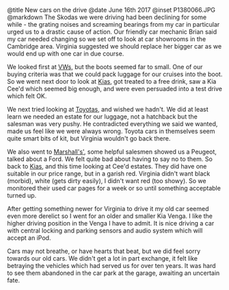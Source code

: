 @title		New cars on the drive
@date		June 16th 2017
@inset		P1380066.JPG
@markdown
The Skodas we were driving had been declining for some while - the grating
noises and screaming bearings from my car in particular urged us to a drastic
cause of action. Our friendly car mechanic Brian said my car needed changing
so we set off to look at car showrooms in the Cambridge area. Virginia
suggested we should replace her bigger car as we would end up with one car in due
course.

We looked first at [VWs](https://vindisgroup.com/dealers/cambridge-volkswagen),
but the boots seemed far to small. One of our
buying criteria was that we could pack luggage for our cruises into the boot.
So we went next door to look at [Kias](https://www.emgmotorgroup.com/locations/cambridge),
got treated to a free drink, saw
a Kia Cee'd which seemed big enough, and were even persuaded into a test
drive which felt OK.

We next tried looking at [Toyotas](https://steveneagellcambridge.toyota.co.uk),
and wished we hadn't. We did at least learn
we needed an estate for our luggage, not a hatchback but the salesman was
very pushy. He contradicted everything we said we wanted, made us feel like
we were always wrong. Toyota cars in themselves seem quite smart bits of
kit, but Virginia wouldn't go back there.

We also went to [Marshall's'](https://www.marshall.co.uk/ford/about-us/),
some helpful salesmen showed us a Peugeot,
talked about a Ford. We felt quite bad about having to say no to them. So back to
[Kias](https://www.emgmotorgroup.com/locations/cambridge), and this time looking at Cee'd estates. They did have one
suitable in our price range, but in a garish red. Virginia didn't want
black (morbid), white (gets dirty easily), I didn't want red (too showy).
So we monitored their used car pages for a week or so until something
acceptable turned up.

After getting something newer for Virginia to drive it my old car
seemed even more derelict so I went for an older and smaller Kia Venga.
I like the higher driving position in the Venga I have to admit. It is nice
driving a car with central locking and parking sensors and audio system
which will accept an iPod.

Cars may not breathe, or have hearts that beat, but we did feel sorry towards
our old cars. We didn't get a lot in part exchange, it felt like betraying
the vehicles which had served us for over ten years. It was hard to see
them abandoned in the car park at the garage, awaiting an uncertain fate.
